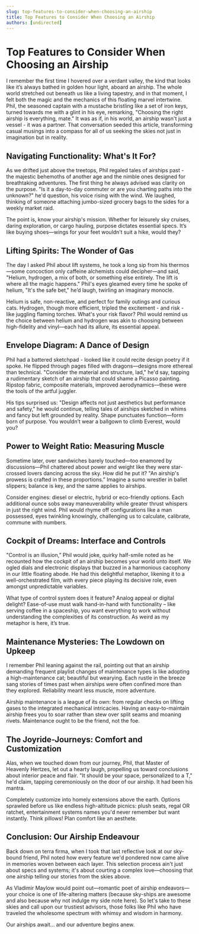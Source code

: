```yaml
---
slug: top-features-to-consider-when-choosing-an-airship
title: Top Features to Consider When Choosing an Airship
authors: [undirected]
---
```



# Top Features to Consider When Choosing an Airship

I remember the first time I hovered over a verdant valley, the kind that looks like it’s always bathed in golden hour light, aboard an airship. The whole world stretched out beneath us like a living tapestry, and in that moment, I felt both the magic and the mechanics of this floating marvel intertwine. Phil, the seasoned captain with a mustache bristling like a set of iron keys, turned towards me with a glint in his eye, remarking, "Choosing the right airship is everything, mate." It was as if, in his world, an airship wasn't just a vessel - it was a partner. That conversation seeded this article, transforming casual musings into a compass for all of us seeking the skies not just in imagination but in reality.

## Navigating Functionality: What's It For?

As we drifted just above the treetops, Phil regaled tales of airships past - the majestic behemoths of another age and the nimble ones designed for breathtaking adventures. The first thing he always advised was clarity on the purpose. "Is it a day-to-day commuter or are you charting paths into the unknown?" he'd question, his voice rising with the wind. We laughed, thinking of someone attaching jumbo-sized grocery bags to the sides for a weekly market raid.

The point is, know your airship's mission. Whether for leisurely sky cruises, daring exploration, or cargo hauling, purpose dictates essential specs. It’s like buying shoes—wings for your feet wouldn’t suit a hike, would they?

## Lifting Spirits: The Wonder of Gas

The day I asked Phil about lift systems, he took a long sip from his thermos—some concoction only caffeine alchemists could decipher—and said, "Helium, hydrogen, a mix of both, or something else entirely. The lift is where all the magic happens." Phil's eyes gleamed every time he spoke of helium, "It's the safe bet," he’d laugh, twirling an imaginary monocle.

Helium is safe, non-reactive, and perfect for family outings and curious cats. Hydrogen, though more efficient, tripled the excitement - and risk - like juggling flaming torches. What's your risk flavor? Phil would remind us the choice between helium and hydrogen was akin to choosing between high-fidelity and vinyl—each had its allure, its essential appeal.

## Envelope Diagram: A Dance of Design

Phil had a battered sketchpad - looked like it could recite design poetry if it spoke. He flipped through pages filled with dragons—designs more ethereal than technical. "Consider the material and structure, lad," he'd say, tapping a rudimentary sketch of an airship that could shame a Picasso painting. Ripstop fabric, composite materials, improved aerodynamics—these were the tools of the artful juggler.

His tips surprised us: "Design affects not just aesthetics but performance and safety," he would continue, telling tales of airships sketched in whims and fancy but left grounded by reality. Shape punctuates function—form born of purpose. You wouldn’t wear a ballgown to climb Everest, would you?

## Power to Weight Ratio: Measuring Muscle

Sometime later, over sandwiches barely touched—too enamored by discussions—Phil chattered about power and weight like they were star-crossed lovers dancing across the sky. How did he put it? "An airship's prowess is crafted in these proportions.” Imagine a sumo wrestler in ballet slippers; balance is key, and the same applies to airships.

Consider engines: diesel or electric, hybrid or eco-friendly options. Each additional ounce sobs away maneuverability while greater thrust whispers in just the right wind. Phil would rhyme off configurations like a man possessed, eyes twinkling knowingly, challenging us to calculate, calibrate, commune with numbers.

## Cockpit of Dreams: Interface and Controls

"Control is an illusion,” Phil would joke, quirky half-smile noted as he recounted how the cockpit of an airship becomes your world unto itself. We ogled dials and electronic displays that buzzed in a harmonious cacophony in our little floating abode. He had this delightful metaphor, likening it to a well-orchestrated film, with every piece playing its decisive role, even amongst unpredictable variables.

What type of control system does it feature? Analog appeal or digital delight? Ease-of-use must walk hand-in-hand with functionality – like serving coffee in a spaceship, you want everything to work without understanding the complexities of its construction. As weird as my metaphor is here, it’s true.

## Maintenance Mysteries: The Lowdown on Upkeep

I remember Phil leaning against the rail, pointing out that an airship demanding frequent playlist changes of maintenance types is like adopting a high-maintenance cat; beautiful but wearying. Each rustle in the breeze sang stories of times past when airships were often confined more than they explored. Reliability meant less muscle, more adventure.

Airship maintenance is a league of its own: from regular checks on lifting gases to the integrated mechanical intricacies. Having an easy-to-maintain airship frees you to soar rather than stew over split seams and moaning rivets. Maintenance ought to be the friend, not the foe.

## The Joyride-Journeys: Comfort and Customization

Alas, when we touched down from our journey, Phil, that Master of Heavenly Hertzes, let out a hearty laugh, propelling us toward conclusions about interior peace and flair. "It should be your space, personalized to a T," he'd claim, tapping ceremoniously on the door of our airship. It had been his mantra.

Completely customize into homely extensions above the earth. Options sprawled before us like endless high-altitude picnics: plush seats, regal OR ratchet, entertainment systems names you'd never remember but want instantly. Think pillows! Plan comfort like an aesthete.

## Conclusion: Our Airship Endeavour

Back down on terra firma, when I took that last reflective look at our sky-bound friend, Phil noted how every feature we'd pondered now came alive in memories woven between each layer. This selection process ain't just about specs and systems; it's about courting a complex love—choosing that one airship telling our stories from the skies above.

As Vladimir Maylow would point out—romantic poet of airship endeavors—your choice is one of life-altering matters (because sky-ships are awesome and also because why not indulge my side note here). So let's take to these skies and call upon our trustiest advisors, those folks like Phil who have traveled the wholesome spectrum with whimsy and wisdom in harmony.

Our airships await... and our adventure begins anew.